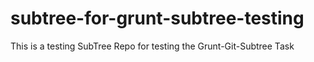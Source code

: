 subtree-for-grunt-subtree-testing
=================================

This is a testing SubTree Repo for testing the Grunt-Git-Subtree Task
